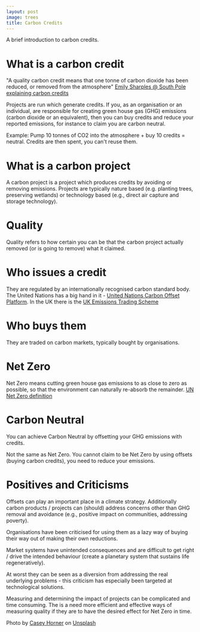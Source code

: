 ```yaml
---
layout: post
image: trees
title: Carbon Credits
---
```

A brief introduction to carbon credits.

# What is a carbon credit

"A quality carbon credit means that one tonne of carbon dioxide has been reduced, or removed from the atmosphere" [Emily Sharples @ South Pole explaining carbon credits](https://www.youtube.com/watch?v=D8loy7veT6g) 

Projects are run which generate credits. If you, as an organisation or an individual, are responsible for creating green house gas (GHG) emissions (carbon dioxide or an equivalent), then you can buy credits and reduce your reported emissions, for instance to claim you are carbon neutral. 

Example: Pump 10 tonnes of CO2 into the atmosphere + buy 10 credits = neutral. Credits are then spent, you can't reuse them. 

# What is a carbon project

A carbon project is a project which produces credits by avoiding or removing emissions. Projects are typically nature based (e.g. planting trees, preserving wetlands) or technology based (e.g., direct air capture and storage technology).

# Quality

Quality refers to how certain you can be that the carbon project actually removed (or is going to remove) what it claimed.

# Who issues a credit

They are regulated by an internationally recognised carbon standard body. The United Nations has a big hand in it - [United Nations Carbon Offset Platform](https://unfccc.int/climate-action/united-nations-carbon-offset-platform). In the UK there is the [UK Emissions Trading Scheme](https://www.gov.uk/government/publications/uk-emissions-trading-scheme-markets/uk-emissions-trading-scheme-markets) 


# Who buys them

They are traded on carbon markets, typically bought by organisations.

# Net Zero

Net Zero means cutting green house gas emissions to as close to zero as possible, so that the environment can naturally re-absorb the remainder. [UN Net Zero definition](https://www.un.org/en/climatechange/net-zero-coalition)

# Carbon Neutral

You can achieve Carbon Neutral by offsetting your GHG emissions with credits.

Not the same as Net Zero. You cannot claim to be Net Zero by using offsets (buying carbon credits), you need to reduce your emissions.

# Positives and Criticisms

Offsets can play an important place in a climate strategy. Additionally carbon products / projects can (should) address concerns other than GHG removal and avoidance (e.g., positive impact on communities, addressing poverty).

Organisations have been criticised for using them as a lazy way of buying their way out of making their own reductions.

Market systems have unintended consequences and are difficult to get right / drive the intended behaviour (create a planetary system that sustains life regeneratively). 

At worst they can be seen as a diversion from addressing the real underlying problems - this criticism has especially been targeted at technological solutions. 

Measuring and determining the impact of projects can be complicated and time consuming. The is a need more efficient and effective ways of measuring quality if they are to have the desired effect for Net Zero in time.

Photo by <a href="https://unsplash.com/@mischievous_penguins?utm_source=unsplash&utm_medium=referral&utm_content=creditCopyText">Casey Horner</a> on <a href="https://unsplash.com/photos/4rDCa5hBlCs?utm_source=unsplash&utm_medium=referral&utm_content=creditCopyText">Unsplash</a>
  